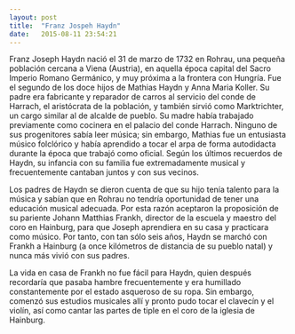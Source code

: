 ```yaml
---
layout: post
title:  "Franz Jospeh Haydn"
date:   2015-08-11 23:54:21
---
```

Franz Joseph Haydn nació el 31 de marzo de 1732 en Rohrau, una pequeña población cercana a Viena (Austria), en aquella época capital del Sacro Imperio Romano Germánico, y muy próxima a la frontera con Hungría. Fue el segundo de los doce hijos de Mathias Haydn y Anna Maria Koller. Su padre era fabricante y reparador de carros al servicio del conde de Harrach, el aristócrata de la población, y también sirvió como Marktrichter, un cargo similar al de alcalde de pueblo. Su madre había trabajado previamente como cocinera en el palacio del conde Harrach. Ninguno de sus progenitores sabía leer música; sin embargo, Mathias fue un entusiasta músico folclórico y había aprendido a tocar el arpa de forma autodidacta durante la época que trabajó como oficial. Según los últimos recuerdos de Haydn, su infancia con su familia fue extremadamente musical y frecuentemente cantaban juntos y con sus vecinos.

Los padres de Haydn se dieron cuenta de que su hijo tenía talento para la música y sabían que en Rohrau no tendría oportunidad de tener una educación musical adecuada. Por esta razón aceptaron la proposición de su pariente Johann Matthias Frankh, director de la escuela y maestro del coro en Hainburg, para que Joseph aprendiera en su casa y practicara como músico. Por tanto, con tan sólo seis años, Haydn se marchó con Frankh a Hainburg (a once kilómetros de distancia de su pueblo natal) y nunca más vivió con sus padres.

La vida en casa de Frankh no fue fácil para Haydn, quien después recordaría que pasaba hambre frecuentemente y era humillado constantemente por el estado asqueroso de su ropa. Sin embargo, comenzó sus estudios musicales allí y pronto pudo tocar el clavecín y el violín, así como cantar las partes de tiple en el coro de la iglesia de Hainburg.

